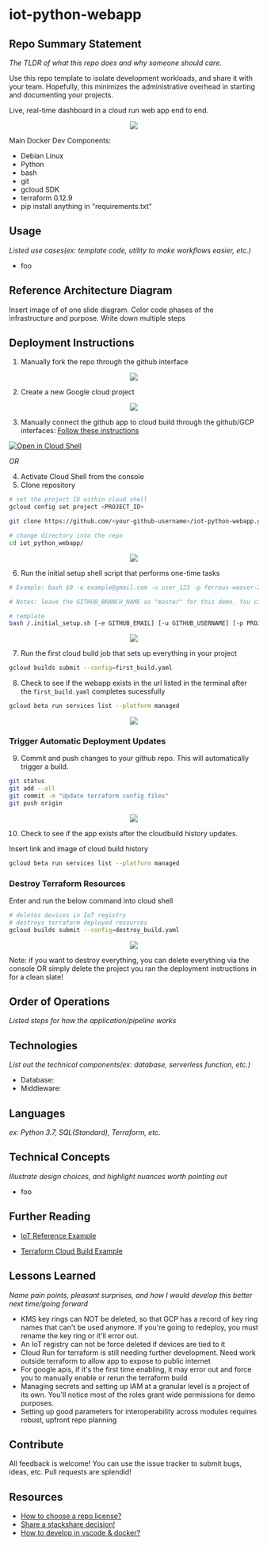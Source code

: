 # iot-python-webapp

## Repo Summary Statement

_The TLDR of what this repo does and why someone should care._

Use this repo template to isolate development workloads, and share it with your team. Hopefully, this minimizes the administrative overhead in starting and documenting your projects.

Live, real-time dashboard in a cloud run web app end to end.

<p align="center">
  <img src="https://github.com/sungchun12/iot-python-webapp/blob/cloud-build-config/documentation/live-webapp-demo.gif">
</p>

Main Docker Dev Components:

- Debian Linux
- Python
- bash
- git
- gcloud SDK
- terraform 0.12.9
- pip install anything in "requirements.txt"

## Usage

_Listed use cases(ex: template code, utility to make workflows easier, etc.)_

- foo

## Reference Architecture Diagram

Insert image of of one slide diagram. Color code phases of the infrastructure and purpose.
Write down multiple steps

## Deployment Instructions

1. Manually fork the repo through the github interface

<p align="center">
  <img src="https://github.com/sungchun12/iot-python-webapp/blob/documentation/documentation/fork-git-repo.png">
</p>

2. Create a new Google cloud project

<p align="center">
  <img src="https://github.com/sungchun12/iot-python-webapp/blob/documentation/documentation/create-gcp-project.gif">
</p>

3. Manually connect the github app to cloud build through the github/GCP interfaces: [Follow these instructions](https://cloud.google.com/solutions/managing-infrastructure-as-code#directly_connecting_cloud_build_to_your_github_repository)

[![Open in Cloud Shell](http://gstatic.com/cloudssh/images/open-btn.png)](https://console.cloud.google.com/cloudshell/editor)

_OR_

4.  Activate Cloud Shell from the console
5.  Clone repository

```bash
# set the project ID within cloud shell
gcloud config set project <PROJECT_ID>

git clone https://github.com/<your-github-username>/iot-python-webapp.git

# change directory into the repo
cd iot_python_webapp/
```

<p align="center">
  <img src="https://github.com/sungchun12/iot-python-webapp/blob/documentation/documentation/verify-git-clone.png">
</p>

6. Run the initial setup shell script that performs one-time tasks

```bash
# Example: bash $0 -e example@gmail.com -u user_123 -p ferrous-weaver-256122 -s demo-service-account -g gcp_signup_name_3 -b master

# Notes: leave the GITHUB_BRANCH_NAME as "master" for this demo. You can find the GCP_USERNAME for your project in the cloud shell terminal before the "@" "realsww123@cloudshell"

# template
bash /.initial_setup.sh [-e GITHUB_EMAIL] [-u GITHUB_USERNAME] [-p PROJECT_ID] [-s SERVICE_ACCOUNT_NAME] [-g GCP_USERNAME] [-b GITHUB_BRANCH_NAME]
```

<p align="center">
  <img src="https://github.com/sungchun12/iot-python-webapp/blob/documentation/documentation/verify-initial-setup.png">
</p>

7. Run the first cloud build job that sets up everything in your project

```bash
gcloud builds submit --config=first_build.yaml
```

8. Check to see if the webapp exists in the url listed in the terminal after the `first_build.yaml` completes sucessfully

```bash
gcloud beta run services list --platform managed
```

<p align="center">
  <img src="https://github.com/sungchun12/iot-python-webapp/blob/documentation/documentation/first-build-success.png">
</p>

### Trigger Automatic Deployment Updates

9. Commit and push changes to your github repo. This will automatically trigger a build.

```bash
git status
git add --all
git commit -m "Update terraform config files"
git push origin
```

<p align="center">
  <img src="https://github.com/sungchun12/iot-python-webapp/blob/documentation/documentation/trigger-build-example.gif">
</p>

10. Check to see if the app exists after the cloudbuild history updates.

Insert link and image of cloud build history

```bash
gcloud beta run services list --platform managed
```

### Destroy Terraform Resources

Enter and run the below command into cloud shell

```bash
# deletes devices in IoT registry
# destroys terraform deployed resources
gcloud builds submit --config=destroy_build.yaml
```

<p align="center">
  <img src="https://github.com/sungchun12/iot-python-webapp/blob/documentation/documentation/destroy-build-example.gif">
</p>

Note: if you want to destroy everything, you can delete everything via the console OR simply delete the project you ran the deployment instructions in for a clean slate!

## Order of Operations

_Listed steps for how the application/pipeline works_

## Technologies

_List out the technical components(ex: database, serverless function, etc.)_

- Database:
- Middleware:

## Languages

_ex: Python 3.7, SQL(Standard), Terraform, etc._

## Technical Concepts

_Illustrate design choices, and highlight nuances worth pointing out_

- foo

## Further Reading

- [IoT Reference Example](https://github.com/GoogleCloudPlatform/professional-services/tree/master/examples/iot-nirvana)

- [Terraform Cloud Build Example](https://github.com/GoogleCloudPlatform/solutions-terraform-cloudbuild-gitops)

## Lessons Learned

_Name pain points, pleasant surprises, and how I would develop this better next time/going forward_

- KMS key rings can NOT be deleted, so that GCP has a record of key ring names that can't be used anymore. If you're going to redeploy, you must rename the key ring or it'll error out.
- An IoT registry can not be force deleted if devices are tied to it
- Cloud Run for terraform is still needing further development. Need work outside terraform to allow app to expose to public internet
- For google apis, if it's the first time enabling, it may error out and force you to manually enable or rerun the terraform build
- Managing secrets and setting up IAM at a granular level is a project of its own. You'll notice most of the roles grant wide permissions for demo purposes.
- Setting up good parameters for interoperability across modules requires robust, upfront repo planning

## Contribute

All feedback is welcome! You can use the issue tracker to submit bugs, ideas, etc. Pull requests are splendid!

## Resources

- [How to choose a repo license?](https://choosealicense.com/)
- [Share a stackshare decision!](https://stackshare.io/sungchun12/my-stack)
- [How to develop in vscode & docker?](https://github.com/sungchun12/dev-containers/blob/master/INSTALLME.md)
